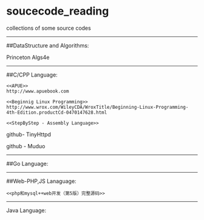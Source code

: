 # soucecode_reading
collections of some source codes

---------------------

##DataStructure and Algorithms:

Princeton Algs4e


-------------------------

##C/CPP Language:

```
<<APUE>>
http://www.apuebook.com

<<Beginnig Linux Programming>>
http://www.wrox.com/WileyCDA/WroxTitle/Beginning-Linux-Programming-4th-Edition.productCd-0470147628.html

<<StepByStep - Assembly Language>>
```
github- TinyHttpd

github - Muduo 


-----------

##Go Language:




-----------

##Web-PHP,JS Lanaguage:

```
<<php和mysql++web开发（第5版）完整源码>>
```



--------------------
Java Language:
